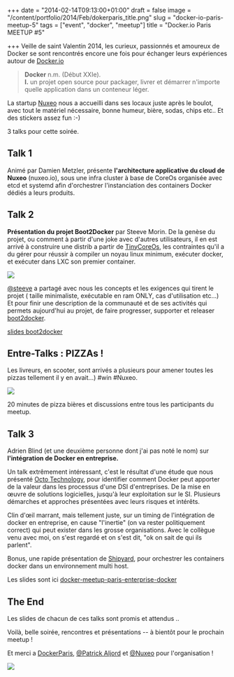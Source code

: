 +++
date = "2014-02-14T09:13:00+01:00"
draft = false
image = "/content/portfolio/2014/Feb/dokerparis_title.png"
slug = "docker-io-paris-meetup-5"
tags = ["event", "docker", "meetup"]
title = "Docker.io Paris MEETUP #5"

+++
Veille de saint Valentin 2014, les curieux, passionnés et amoureux de Docker se sont rencontrés encore une fois pour échanger leurs expériences autour de [Docker.io](http://docker.io)

> **Docker** n.m. (Début XXIe).  
**I.** un projet open source pour packager, livrer et démarrer n'importe quelle application dans un conteneur léger.  


La startup [Nuxeo](http://www.nuxeo.com/fr‎) nous a accueilli dans ses locaux juste après le boulot, avec tout le matériel nécessaire, bonne humeur, bière, sodas, chips etc.. Et des stickers assez fun :-)

3 talks pour cette soirée.

## Talk 1
Animé par Damien Metzler, présente **l'architecture applicative du cloud de Nuxeo** (nuxeo.io), sous une infra cluster à base de CoreOs organisée avec etcd et systemd afin d'orchestrer l'instanciation des containers Docker dédiés a leurs produits.

## Talk 2

**Présentation du projet Boot2Docker** par Steeve Morin. 
De la genèse du projet, ou comment à partir d'une joke avec d'autres utilisateurs, il en est arrivé à construire une distrib a partir de [TinyCoreOs](http://distro.ibiblio.org/tinycorelinux/), les contraintes qu'il a du gérer pour réussir à compiler un noyau linux minimum, exécuter docker, et exécuter dans LXC son premier container.

![](images/2014/Feb/dokerparis_steeve_boot2docker.JPG)

[@steeve](https://twitter.com/steeve‎) a partagé avec nous les concepts et les exigences qui tirent le projet ( taille minimaliste, exécutable en ram ONLY, cas d'utilisation etc...)  
Et pour finir une description de la communauté et de ses activités qui permets aujourd'hui au projet, de faire progresser, supporter et releaser [boot2docker](https://github.com/steeve/boot2docker‎).



[slides boot2docker](https://speakerdeck.com/steeve/boot2docker-at-the-paris-docker-meetup)

## Entre-Talks : PIZZAs !
Les livreurs, en scooter, sont arrivés a plusieurs pour amener toutes les pizzas tellement il y en avait...) #win #Nuxeo.

![](images/2014/Feb/1392387514_47.png)

20 minutes de pizza bières et discussions entre tous les participants du meetup.

## Talk 3
Adrien Blind (et une deuxième personne dont j'ai pas noté le nom) sur **l'intégration de Docker en entreprise.**

Un talk extrêmement intéressant, c'est le résultat d'une étude que nous présenté [Octo Technology](http://www.octo.com), pour identifier comment Docker peut apporter de la valeur dans les processus d'une DSI d'entreprises.
De la mise en œuvre de solutions logicielles, jusqu'à leur exploitation sur le SI.
Plusieurs démarches et approches présentées avec leurs  risques et intérêts.

Clin d'œil marrant, mais tellement juste, sur un timing de l'intégration de docker en entreprise, en cause "l'inertie" (on va rester politiquement correct) qui peut exister dans les grosse organisations. 
Avec le collègue venu avec moi, on s'est regardé et on s'est dit, "ok on sait de qui ils parlent".

Bonus, une rapide présentation de [Shipyard](https://github.com/shipyard‎), pour orchestrer les containers docker dans un environnement multi host.

Les slides sont ici 
[docker-meetup-paris-enterprise-docker](http://fr.slideshare.net/ArnaudMAZIN/docker-meetup-paris-enterprise-docker)

## The End

Les slides de chacun de ces talks sont promis et attendus ..

Voilà, belle soirée, rencontres et présentations -- à bientôt pour le prochain meetup !

Et merci a [DockerParis](http://www.meetup.com/Docker-Paris), [@Patrick Aljord](https://twitter.com/patcito‎) et [@Nuxeo](https://twitter.com/nuxeo‎) pour l'organisation !

![](images/2014/Feb/docker_logo.png)


